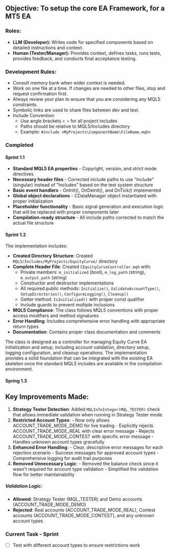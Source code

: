 ## **Objective:** To setup the core EA Framework, for a MT5 EA 

### **Roles:**
*   **LLM (Developer):** Writes code for specified components based on detailed instructions and context.
*   **Human (Tester/Manager):** Provides context, defines tasks, runs tests, provides feedback, and conducts final acceptance testing.

### **Development Rules**:
- Consult memory bank when wider context is needed.
- Work on one file at a time.  If changes are needed to other files, stop and request confirmation first.
- Always review your plan to ensure that you are considering any MQL5 constraints.
- Symbolic links are used to share files between dev and test.
- Include Convention: 
    - Use angle brackets `< >` for all project includes
    - Paths should be relative to MQL5/Includes directory
    - Example: `#include <MyProjects\ComponentName\FileName.mqh>`

### Completed
#### Sprint 1.1
- __Standard MQL5 EA properties__ - Copyright, version, and strict mode directives
- __Necessary header files__ - Corrected include paths to use "Include" (singular) instead of "Includes" based on the test system structure
- __Basic event handlers__ - OnInit(), OnDeinit(), and OnTick() implemented
- __Global object declarations__ - CDataManager object instantiated with proper initialization
- __Placeholder functionality__ - Basic signal generation and execution logic that will be replaced with proper components later
- __Compilation-ready structure__ - All include paths corrected to match the actual file structure
#### Sprint 1.2
The implementation includes:
- __Created Directory Structure__: Created `MQL5/Includes/MyProjects/EquityCurve/` directory
- __Complete Header File__: Created `CEquityCurveController.mqh` with:
	- Private members: `m_initialized` (bool), `m_log_path` (string), `m_output_path` (string)
	- Constructor and destructor implementations
	- All required public methods: `Initialize()`, `ValidateAccountType()`, `SetupDirectories()`, `ConfigureLogging()`, `Cleanup()`
	- Getter method: `IsInitialized()` with proper const qualifier
	- Include guards to prevent multiple inclusions
- __MQL5 Compliance__: The class follows MQL5 conventions with proper access modifiers and method signatures
- __Error Handling__: Includes comprehensive error handling with appropriate return types
- __Documentation__: Contains proper class documentation and comments

The class is designed as a controller for managing Equity Curve EA initialization and setup, including account validation, directory setup, logging configuration, and cleanup operations. The implementation provides a solid foundation that can be integrated with the existing EA skeleton once the standard MQL5 includes are available in the compilation environment.

#### Spring 1.3 
## Key Improvements Made:

1. __Strategy Tester Detection__: Added `MQLInfoInteger(MQL_TESTER)` check that allows immediate validation when running in Strategy Tester mode.
2. __Restricted Account Types__:
	   - Now only allows ACCOUNT_TRADE_MODE_DEMO for live trading
	   - Explicitly rejects ACCOUNT_TRADE_MODE_REAL with clear error message
	   - Rejects ACCOUNT_TRADE_MODE_CONTEST with specific error message
	   - Handles unknown account types gracefully
3. __Enhanced Error Handling__:
	   - Clear, descriptive error messages for each rejection scenario
	   - Success messages for approved account types
	   - Comprehensive logging for audit trail purposes
4. __Removed Unnecessary Logic__:
	   - Removed the balance check since it wasn't required for account type validation
	   - Simplified the validation flow for better maintainability
##### Validation Logic:
- __Allowed__: Strategy Tester (MQL_TESTER) and Demo accounts (ACCOUNT_TRADE_MODE_DEMO)
- __Rejected__: Real accounts (ACCOUNT_TRADE_MODE_REAL), Contest accounts (ACCOUNT_TRADE_MODE_CONTEST), and any unknown account types

### Current Task - Sprint 
- [ ] Test with different account types to ensure restrictions work